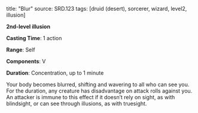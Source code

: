 title: "Blur"
source: SRD.123
tags: [druid (desert), sorcerer, wizard, level2, illusion]

**2nd-level illusion**

**Casting Time**: 1 action

**Range**: Self

**Components**: V

**Duration**: Concentration, up to 1 minute

Your body becomes blurred, shifting and wavering to all who can see you. For the duration, any creature has disadvantage on attack rolls against you. An attacker is immune to this effect if it doesn’t rely on sight, as with blindsight, or can see through illusions, as with truesight.
